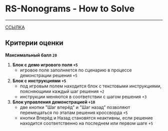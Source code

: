 # RS-Nonograms - How to Solve

---

[ССЫЛКА](https://nlb-rs-nonogram.netlify.app/how-to-solve)

## Критерии оценки

**Максимальный балл `20`**

1. **Блок с демо игрового поля `+5`**
    - игровое поле заполняется по сценарию в процессе демонстрации решения `+5`
2. **Блок с инструкциями `+5`**
    - под игровым полем находится блок с текстовыми инструкциями, поясняющими каждый шаг решения `+2`
    - инструкции меняются в соответствии с шагом решения `+3`
3. **Блок управления демонстрацией `+10`**
    - две кнопки "Шаг вперёд" и "Шаг назад" позволяют перемещаться по этапам решения кроссворда `+5`
    - кнопки Вперёд и Назад становятся неактивны, если решение находится соответственно на последнем или первом шаге `+5`
